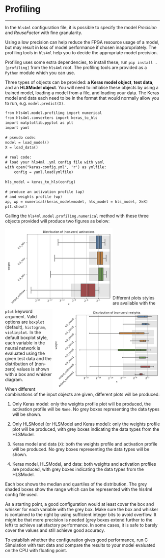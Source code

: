 # Profiling
-----

In the `hls4ml` configuration file, it is possible to specify the model *Precision* and *ReuseFactor* with fine granularity.

Using a low precision can help reduce the FPGA resource usage of a model, but may result in loss of model performance if chosen inappropriately. The profiling tools in `hls4ml` help you to decide the appropriate model precision.

Profiling uses some extra dependencies, to install these, run `pip install .[profiling]` from the `hls4ml` root. The profiling tools are provided as a `Python` module which you can use.

Three types of objects can be provided: **a Keras model object**, **test data**, and an **HLSModel object**.
You will need to initialise these objects by using a trained model, loading a model from a file, and loading your data. The Keras model and data each need to be in the format that would normally allow you to run, e.g. `model.predict(X)`.

```
from hls4ml.model.profiling import numerical
from hls4ml.converters import keras_to_hls
import matplotlib.pyplot as plt
import yaml

# pseudo code:
model = load_model()
X = load_data()

# real code:
# load your hls4ml .yml config file with yaml
with open("keras-config.yml", 'r') as ymlfile:
    config = yaml.load(ymlfile)

hls_model = keras_to_hls(config)

# produce an activation profile (ap)
# and weights profile (wp)
ap, wp = numerical(keras_model=model, hls_model = hls_model, X=X)
plt.show()
```

Calling the `hls4ml.model.profiling.numerical` method with these three objects provided will produce two figures as below:


<img src="img/activations.png" width=350 align=left>
<img src="img/weights.png" width=350 align=right>

<br/><br/><br/><br/><br/><br/><br/><br/><br/><br/><br/><br/>

Different plots styles are available with the `plot` keyword argument. Valid options are `boxplot` (default), `histogram`, `violinplot`. In the default boxplot style, each variable in the neural network is evaluated using the given test data and the distribution of (non-zero) values is shown with a box and whisker diagram.

When different combinations of the input objects are given, different plots will be produced:

1) Only Keras model: only the weights profile plot will be produced, the activation profile will be `None`. No grey boxes representing the data types will be shown.

2) Only HLSModel (or HLSModel and Keras model): only the weights profile plot will be produced, with grey boxes indicating the data types from the HLSModel. 

3) Keras model and data (`X`): both the weights profile and activation profile will be produced. No grey boxes representing the data types will be shown.

4) Keras model, HLSModel, and data: both weights and activation profiles are produced, with grey boxes indicating the data types from the HLSModel.

Each box shows the median and quartiles of the distribution. The grey shaded boxes show the range which can be represented with the hls4ml config file used.

As a starting point, a good configuration would at least cover the box and whisker for each variable with the grey box. Make sure the box and whisker is contained to the right by using sufficient integer bits to avoid overflow. It might be that more precision is needed (grey boxes extend further to the left) to achieve satisfactory performance. In some cases, it is safe to barely cover the values and still achieve good accuracy.

To establish whether the configuration gives good performance, run C Simulation with test data and compare the results to your model evaluated on the CPU with floating point.
